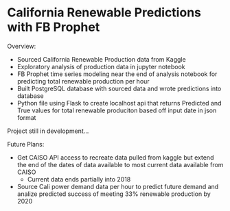 # California Renewable Predictions with FB Prophet

Overview:
  - Sourced California Renewable Production data from Kaggle
  - Exploratory analysis of production data in jupyter notebook 
  - FB Prophet time series modeling near the end of analysis notebook for predicting total renewable production per hour
  - Built PostgreSQL database with sourced data and wrote predictions into database
  - Python file using Flask to create localhost api that returns Predicted and True values for total renewable produciton based off input date in json format
 
Project still in development...
 
 
Future Plans:
  - Get CAISO API access to recreate data pulled from kaggle but extend the end of the dates of data available to most current data available from CAISO
    - Current data ends partially into 2018
  - Source Cali power demand data per hour to predict future demand and analize predicted success of meeting 33% renewable production by 2020
  
  
